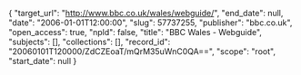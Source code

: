 {
  "target_url": "http://www.bbc.co.uk/wales/webguide/", 
  "end_date": null, 
  "date": "2006-01-01T12:00:00", 
  "slug": 57737255, 
  "publisher": "bbc.co.uk", 
  "open_access": true, 
  "npld": false, 
  "title": "BBC Wales - Webguide", 
  "subjects": [], 
  "collections": [], 
  "record_id": "20060101T120000/ZdCZEoaT/mQrM35uWnC0QA==", 
  "scope": "root", 
  "start_date": null
}

